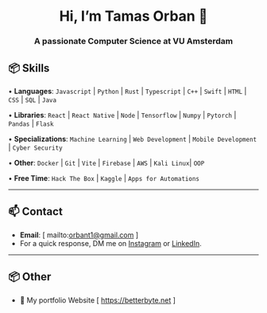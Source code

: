 <h1 align="center">Hi, I’m Tamas Orban 👋</h1>
<h3 align="center">A passionate Computer Science at VU Amsterdam

## 📦 Skills
  
• **Languages**: `Javascript` | `Python` | `Rust` | `Typescript` | `C++` | `Swift` | `HTML` | `CSS` | `SQL` | `Java`

• **Libraries**: `React` | `React Native` | `Node` | `Tensorflow` | `Numpy` | `Pytorch` | `Pandas` | `Flask`

• **Specializations**: `Machine Learning` | `Web Development` | `Mobile Development` | `Cyber Security` 

• **Other**: `Docker` | `Git` | `Vite` | `Firebase` | `AWS` | `Kali Linux`| `OOP`

• **Free Time**: `Hack The Box` | `Kaggle` | `Apps for Automations`

---

## 📫 Contact
- **Email**: [ mailto:orbant1@gmail.com ]
- For a quick response, DM me on [Instagram](https://www.instagram.com/mirayatech/) or [LinkedIn](https://www.linkedin.com/in/mirayaabrodi/). 
  
---

## 📦 Other
- 📝 My portfolio Website [ https://betterbyte.net ]





